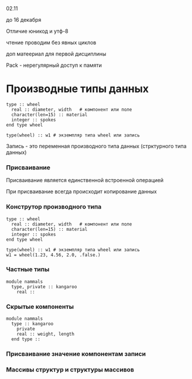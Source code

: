 02.11

до 16 декабря

Отличие юникод и утф-8

чтение проводим без явных циклов

доп матеериал для первой дисциплины

Pack - нерегулярный доступ к памяти

# Производные типы данных
```
type :: wheel
  real :: diameter, width   # компонент или поле
  character(len=15) :: material
  integer :: spokes
end type wheel

type(wheel) :: w1 # экземпляр типа wheel или запись
```
Запись - это переменная производного типа данных (стрктурного типа данных)

### Присваивание
Присваивание является единственной встроенной операцией

При присваивание всегда происходит копирование данных

### Конструтор производного типа
```
type :: wheel
  real :: diameter, width   # компонент или поле
  character(len=15) :: material
  integer :: spokes
end type wheel

type(wheel) :: w1 # экземпляр типа wheel или запись
w1 = wheel(1.23, 4.56, 2.0, .false.)
```

### Частные типы
```
module nammals
  type, private :: kangaroo
    real :: 
```

### Скрытые компоненты
```
module nammals
  type :: kangaroo
    private
    real :: weight, length
  end type ::
```

### Присваивание значение компонентам записи

### Массивы структур и структуры массивов

```

```
```
```
